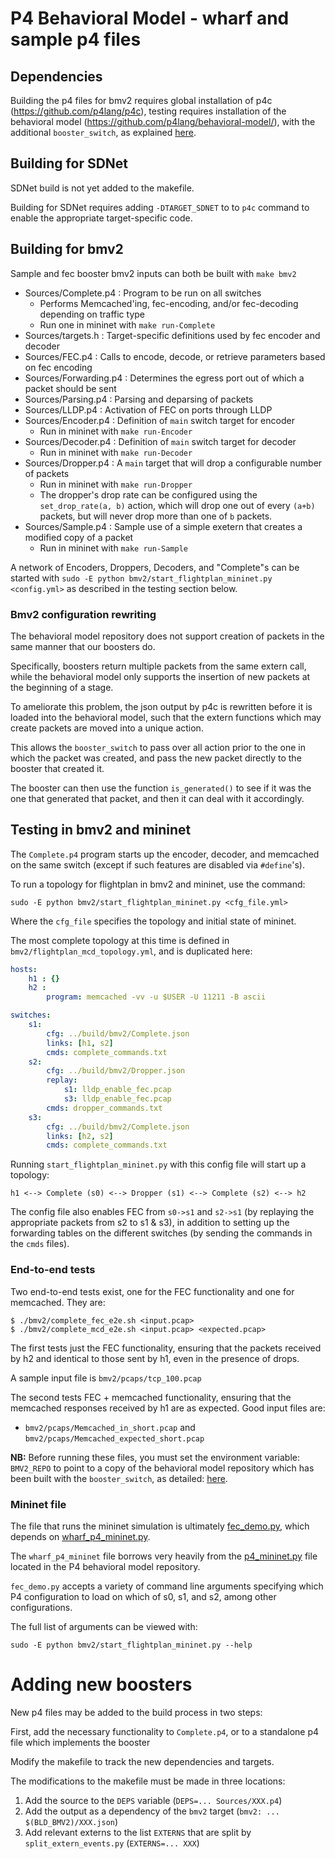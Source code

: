 # P4 Behavioral Model - wharf and sample p4 files

## Dependencies

Building the p4 files for bmv2 requires global installation of p4c (https://github.com/p4lang/p4c),
testing requires installation of the behavioral model (https://github.com/p4lang/behavioral-model/),
with the additional `booster_switch`, as explained
[here](../cpuBoosters/bmv2/README.md).

## Building for SDNet

SDNet build is not yet added to the makefile.

Building for SDNet requires adding `-DTARGET_SDNET` to to `p4c` command to enable the
appropriate target-specific code.

## Building for bmv2

Sample and fec booster bmv2 inputs can both be built with `make bmv2`

- Sources/Complete.p4 : Program to be run on all switches
  - Performs Memcached'ing, fec-encoding, and/or fec-decoding depending on traffic type
  - Run one in mininet with `make run-Complete`
- Sources/targets.h : Target-specific definitions used by fec encoder and decoder
- Sources/FEC.p4 : Calls to encode, decode, or retrieve parameters based on fec encoding
- Sources/Forwarding.p4 : Determines the egress port out of which a packet should be sent
- Sources/Parsing.p4 : Parsing and deparsing of packets
- Sources/LLDP.p4 : Activation of FEC on ports through LLDP
- Sources/Encoder.p4 : Definition of `main` switch target for encoder
  - Run in mininet with `make run-Encoder`
- Sources/Decoder.p4 : Definition of `main` switch target for decoder
  - Run in mininet with `make run-Decoder`
- Sources/Dropper.p4 : A `main` target that will drop a configurable number of packets
  - Run in mininet with `make run-Dropper`
  - The dropper's drop rate can be configured using the `set_drop_rate(a, b)` action, which will
  drop one out of every `(a+b)` packets, but will never drop more than one of `b` packets.
- Sources/Sample.p4 : Sample use of a simple exetern that creates a modified copy of a packet
  - Run in mininet with `make run-Sample`

A network of Encoders, Droppers, Decoders, and "Complete"s can be started with
`sudo -E python bmv2/start_flightplan_mininet.py <config.yml>`
as described in the testing section below.

### Bmv2 configuration rewriting
The behavioral model repository does not support creation of packets
in the same manner that our boosters do.

Specifically, boosters return multiple packets from the same extern call, while
the behavioral model only supports the insertion of new packets at the beginning
of a stage.

To ameliorate this problem, the json output by p4c is rewritten before it
is loaded into the behavioral model, such that the extern functions which may
create packets are moved into a unique action.

This allows the `booster_switch` to pass over all action prior to the one in which
the packet was created, and pass the new packet directly to the booster that
created it.

The booster can then use the function `is_generated()` to see if it was the one that
generated that packet, and then it can deal with it accordingly.

## Testing in bmv2 and mininet

The `Complete.p4` program starts up the encoder, decoder, and memcached on the same switch
(except if such features are disabled via `#define`'s).

To run a topology for flightplan in bmv2 and mininet, use the command:

```shell
sudo -E python bmv2/start_flightplan_mininet.py <cfg_file.yml>
```

Where the `cfg_file` specifies the topology and initial state of mininet.

The most complete topology at this time is defined in `bmv2/flightplan_mcd_topology.yml`,
and is duplicated here:

``` yaml
hosts:
    h1 : {}
    h2 :
        program: memcached -vv -u $USER -U 11211 -B ascii

switches:
    s1:
        cfg: ../build/bmv2/Complete.json
        links: [h1, s2]
        cmds: complete_commands.txt
    s2:
        cfg: ../build/bmv2/Dropper.json
        replay:
            s1: lldp_enable_fec.pcap
            s3: lldp_enable_fec.pcap
        cmds: dropper_commands.txt
    s3:
        cfg: ../build/bmv2/Complete.json
        links: [h2, s2]
        cmds: complete_commands.txt
```

Running `start_flightplan_mininet.py` with this config file will start up a topology:
```
h1 <--> Complete (s0) <--> Dropper (s1) <--> Complete (s2) <--> h2
```

The config file also enables FEC from `s0->s1` and `s2->s1`
(by replaying the appropriate packets from s2 to s1 & s3), in addition
to setting up the forwarding tables on the different switches
(by sending the commands in the `cmds` files).


### End-to-end tests

Two end-to-end tests exist, one for the FEC functionality and one for memcached.
They are:

```shell
$ ./bmv2/complete_fec_e2e.sh <input.pcap>
$ ./bmv2/complete_mcd_e2e.sh <input.pcap> <expected.pcap>
```

The first tests just the FEC functionality, ensuring that the packets received by
h2 and identical to those sent by h1, even in the presence of drops.

A sample input file is `bmv2/pcaps/tcp_100.pcap`

The second tests FEC + memcached functionality, ensuring that the memcached
responses received by h1 are as expected. Good input files are:
- `bmv2/pcaps/Memcached_in_short.pcap` and `bmv2/pcaps/Memcached_expected_short.pcap`

**NB:** Before running these files, you must set the environment variable:
`BMV2_REPO` to point to a copy of the behavioral model repository which has
been built with the `booster_switch`, as detailed:
[here](../cpuBoosters/bmv2/README.md).

### Mininet file

The file that runs the mininet simulation is ultimately
[fec_demo.py](./bmv2/fec_demo.py), which depends on
[wharf_p4_mininet.py](./bmv2/wharf_p4_mininet.py).

The `wharf_p4_mininet` file borrows very heavily from the
[p4_mininet.py](https://github.com/p4lang/behavioral-model/blob/master/mininet/p4_mininet.py)
file located in the P4 behavioral model repository.

`fec_demo.py` accepts a variety of command line arguments specifying
which P4 configuration to load on which of s0, s1, and s2, among other
configurations.

The full list of arguments can be viewed with:
```
sudo -E python bmv2/start_flightplan_mininet.py --help
```

# Adding new boosters
New p4 files may be added to the build process in two steps:

First, add the necessary functionality to `Complete.p4`, or to a standalone p4 file which
implements the booster

Modify the makefile to track the new dependencies and targets.

The modifications to the makefile must be made in three locations:

1) Add the source to the `DEPS` variable (`DEPS=... Sources/XXX.p4`)
2) Add the output as a dependency of the `bmv2` target (`bmv2: ... $(BLD_BMV2)/XXX.json`)
3) Add relevant externs to the list `EXTERNS` that are split by `split_extern_events.py`
(`EXTERNS=... XXX`)
